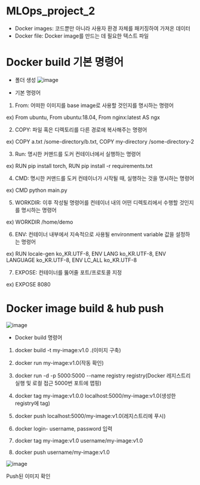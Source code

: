 # MLOps_project_2

- Docker images: 코드뿐만 아니라 사용자 환경 자체를 패키징하여 가져온 데이터
- Docker file: Docker image를 만드는 데 필요한 텍스트 파일

# Docker build 기본 명령어

- 폴더 생성
![image](https://github.com/TaewonEum/MLOps_project_2/assets/104436260/8c80828a-b35a-4ba0-9be8-2cf32858518c)

- 기본 명령어

1) From: 어떠한 이미지를 base image로 사용할 것인지를 명시하는 명령어

ex) From ubuntu, From ubuntu:18.04, From nginx:latest AS ngx

2) COPY: 파일 혹은 디렉토리를 다른 경로에 복사해주는 명령어

ex) COPY a.txt /some-directory/b.txt, COPY my-directory /some-directory-2

3) Run: 명시한 커맨드를 도커 컨테이너에서 실행하는 명령어

ex) RUN pip install torch, RUN pip install -r requirements.txt

4) CMD: 명시한 커맨드를 도커 컨테이너가 시작될 때, 실행하는 것을 명시하는 명령어

ex) CMD python main.py

5) WORKDIR: 이후 작성될 명령어를 컨테이너 내의 어떤 디렉토리에서 수행할 것인지를 명시하는 명령어

ex) WORKDIR /home/demo

6) ENV: 컨테이너 내부에서 지속적으로 사용될 environment variable 값을 설정하는 명령어

ex) RUN locale-gen ko_KR.UTF-8, ENV LANG ko_KR.UTF-8, ENV LANGUAGE ko_KR.UTF-8, ENV LC_ALL ko_KR.UTF-8

7) EXPOSE: 컨테이너를 뚫어줄 포트/프로토콜 지정

ex) EXPOSE 8080

# Docker image build & hub push

![image](https://github.com/TaewonEum/MLOps_project_2/assets/104436260/58f80bfb-8073-42e7-8093-536671a65c1f)

- Docker build 명령어

1) docker build -t my-image:v1.0 .(이미지 구축)

2) docker run my-image:v1.0(작동 확인)

3) docker run -d -p 5000:5000 --name registry registry(Docker 레지스트리 실행 및 로컬 접근 5000번 포트에 맵핑)

4) docker tag my-image:v1.0.0 localhost:5000/my-image:v1.0(생성한 registry에 tag)

5) docker push localhost:5000/my-image:v1.0(레지스트리에 푸시)

6) docker login-  username, password 입력

7)  docker tag my-image:v1.0 username/my-image:v1.0

8)  docker push username/my-image:v1.0

![image](https://github.com/TaewonEum/MLOps_project_2/assets/104436260/58d539cf-3d5f-4780-93b3-771649c87205)

Push된 이미지 확인
